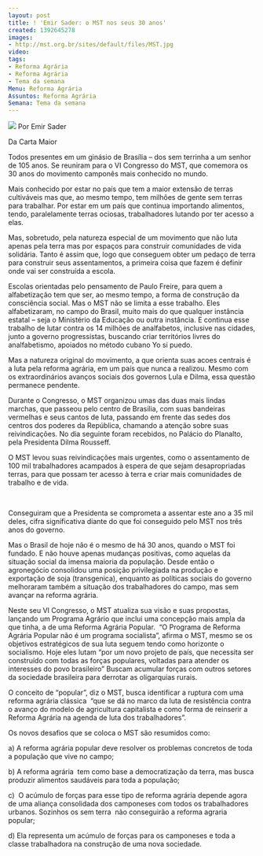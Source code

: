 ```yaml
---
layout: post
title: ! 'Emir Sader: o MST nos seus 30 anos'
created: 1392645278
images:
- http://mst.org.br/sites/default/files/MST.jpg
video: 
tags:
- Reforma Agrária
- Reforma Agrária
- Tema da semana
Menu: Reforma Agrária
Assuntos: Reforma Agrária
Semana: Tema da semana
---
```



![](http://mst.org.br/sites/default/files/MST.jpg)
Por Emir Sader

Da Carta Maior


Todos presentes em um ginásio de Brasília – dos sem terrinha a um senhor de 105 anos. Se reuniram para o VI Congresso do MST, que comemora os 30 anos do movimento camponês mais conhecido no mundo.


Mais conhecido por estar no país que tem a maior extensão de terras cultiváveis mas que, ao mesmo tempo, tem milhões de gente sem terras para trabalhar. Por estar em um país que continua importando alimentos, tendo, paralelamente terras ociosas, trabalhadores lutando por ter acesso a elas.


Mas, sobretudo, pela natureza especial de um movimento que não luta apenas pela terra mas por espaços para construir comunidades de vida solidária. Tanto é assim que, logo que conseguem obter um pedaço de terra para construir seus assentamentos, a primeira coisa que fazem é definir onde vai ser construída a escola.


Escolas orientadas pelo pensamento de Paulo Freire, para quem a alfabetização tem que ser, ao mesmo tempo, a forma de construção da consciência social. Mas o MST não se limita a esse trabalho. Eles alfabetizaram, no campo do Brasil, muito mais do que qualquer instância estatal – seja o Ministério da Educação ou outra instância. E continua esse trabalho de lutar contra os 14 milhões de analfabetos, inclusive nas cidades, junto a governo progressistas, buscando criar territórios livres do analfabetismo, apoiados no método cubano Yo si puedo.


Mas a natureza original do movimento, a que orienta suas acoes centrais é a luta pela reforma agrária, em um país que nunca a realizou. Mesmo com os extraordinários avanços sociais dos governos Lula e Dilma, essa questão permanece pendente.


Durante o Congresso, o MST organizou umas das duas mais lindas marchas, que passeou pelo centro de Brasilia, com suas bandeiras vermelhas e seus cantos de luta, passando em frente das sedes dos centros dos poderes da República, chamando a atenção sobre suas reivindicações. No dia seguinte foram recebidos, no Palácio do Planalto, pela Presidenta Dilma Rousseff.


O MST levou suas reivindicações mais urgentes, como o assentamento de 100 mil trabalhadores acampados à espera de que sejam desapropriadas terras, para que possam ter acesso à terra e criar mais comunidades de trabalho e de vida.

 

Conseguiram que a Presidenta se comprometa a assentar este ano a 35 mil deles, cifra significativa diante do que foi conseguido pelo MST nos três anos do governo.


Mas o Brasil de hoje não é o mesmo de há 30 anos, quando o MST foi fundado. E não houve apenas mudanças positivas, como aquelas da situação social da imensa maioria da população. Desde então o agronegócio consolidou uma posição privilegiada na produção e exportação de soja (transgenica), enquanto as políticas sociais do governo melhoraram também a situação dos trabalhadores do campo, mas sem avançar na reforma agrária.


Neste seu VI Congresso, o MST atualiza sua visão e suas propostas, lançando um Programa Agrário que inclui uma concepção mais ampla da que tinha, a de uma Reforma Agrária Popular.  “O Programa de Reforma Agrária Popular não é um programa socialista”, afirma o MST, mesmo se os objetivos estratégicos de sua luta seguem tendo como horizonte o socialismo. Hoje eles lutam “por um novo projeto de país, que necessita ser construído com todas as forças populares, voltadas para atender os interesses do povo brasileiro” Buscam acumular forças com outros setores da sociedade brasileira para derrotar as oligarquias rurais.


O conceito de “popular”, diz o MST, busca identificar a ruptura com uma reforma agrária clássica  “que se dá no marco da luta de resistência contra o avanço do modelo de agricultura capitalista e como forma de reinserir a Reforma Agrária na agenda de luta dos trabalhadores”.


Os novos desafios que se coloca o MST são resumidos como:


a) A reforma agrária popular deve resolver os problemas concretos de toda a população que vive no campo;


b) A reforma agrária  tem como base a democratização da terra, mas busca produzir alimentos saudáveis para toda a população;



c)  O acúmulo de forças para esse tipo de reforma agrária depende agora de uma aliança consolidada dos camponeses com todos os trabalhadores urbanos. Sozinhos os sem terra  não conseguirão a reforma agraria popular;


d) Ela representa um acúmulo de forças para os camponeses e toda a classe trabalhadora na construção de uma nova sociedade.
